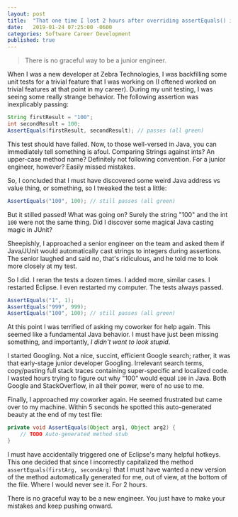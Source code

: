 ```yaml
---
layout: post
title:  "That one time I lost 2 hours after overriding assertEquals() in a unit test"
date:   2019-01-24 07:25:00 -0600
categories: Software Career Development
published: true
---
```


> There is no graceful way to be a junior engineer.

When I was a new developer at Zebra Technologies, I was backfilling some unit tests for a trivial feature that I was working on (I oftened worked on trivial features at that point in my career). During my unit testing, I was seeing some really strange behavior. The following assertion was inexplicably passing:

```java
String firstResult = "100";
int secondResult = 100;
AssertEquals(firstResult, secondResult); // passes (all green)
```

This test should have failed. Now, to those well-versed in Java, you can immediately tell something is afoul. Comparing Strings against ints? An upper-case method name? Definitely not following convention. For a junior engineer, however? Easily missed mistakes.

So, I concluded that I must have discovered some weird Java address vs value thing, or something, so I tweaked the test a little:

```java
AssertEquals("100", 100); // still passes (all green)
```

But it stilled passed! What was going on? Surely the string "100" and the int `100` were not the same thing. Did I discover some magical Java casting magic in JUnit?

Sheepishly, I approached a senior engineer on the team and asked them if Java/JUnit would automatically cast strings to integers during assertions. The senior laughed and said no, that's ridiculous, and he told me to look more closely at my test. 

So I did. I reran the tests a dozen times. I added more, similar cases. I restarted Eclipse. I even restarted my computer. The tests always passed. 

```java
AssertEquals("1", 1);
AssertEquals("999", 999);
AssertEquals("100", 100); // still passes (all green)
```

At this point I was terrified of asking my coworker for help again. This seemed like a fundamental Java behavior. I must have just been missing something, and importantly, _I didn't want to look stupid_.

I started Googling. Not a nice, succint, efficient Google search; rather, it was that early-stage junior developer Googling. Irrelevant search terms, copy/pasting full stack traces containing super-specific and localized code. I wasted hours trying to figure out why "100" would equal `100` in Java. Both Google and StackOverflow, in all their power, were of no use to me.

Finally, I approached my coworker again. He seemed frustrated but came over to my machine. Within 5 seconds he spotted this auto-generated beauty at the end of my test file:

```java
private void AssertEquals(Object arg1, Object arg2) {
    // TODO Auto-generated method stub
}
```

I must have accidentally triggered one of Eclipse's many helpful hotkeys. This one decided that since I incorrectly capitalized the method `assertEquals(firstArg, secondArg)` that I must have wanted a new version of the method automatically generated for me, out of view, at the bottom of the file. Where I would never see it. For 2 hours.

There is no graceful way to be a new engineer. You just have to make your mistakes and keep pushing onward.